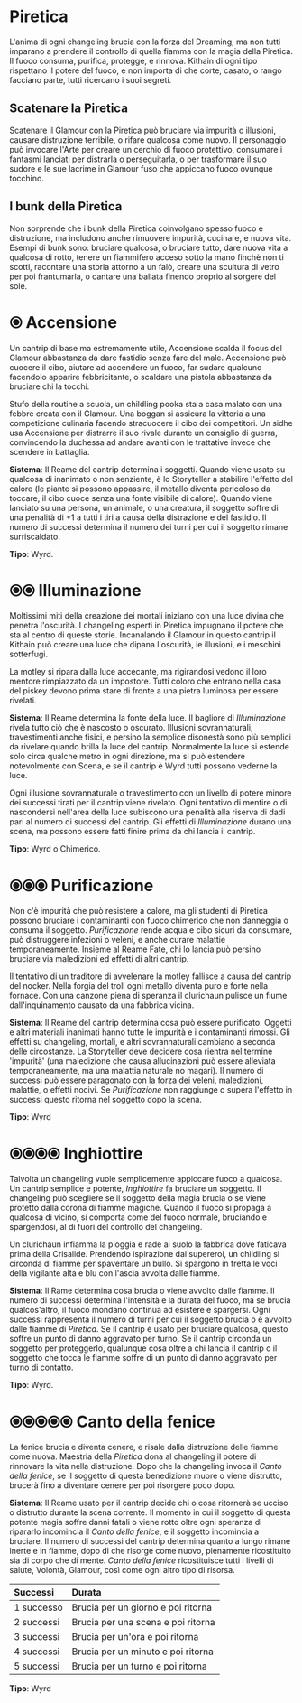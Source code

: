 # Piretica

L'anima di ogni changeling brucia con la forza del Dreaming, ma non tutti imparano a prendere il controllo di quella fiamma con la magia della Piretica. Il fuoco consuma, purifica, protegge, e rinnova. Kithain di ogni tipo rispettano il potere del fuoco, e non importa di che corte, casato, o rango facciano parte, tutti ricercano i suoi segreti.  

## Scatenare la Piretica  

Scatenare il Glamour con la Piretica può bruciare via impurità o illusioni, causare distruzione terribile, o rifare qualcosa come nuovo. Il personaggio può invocare l'Arte per creare un cerchio di fuoco protettivo, consumare i fantasmi lanciati per distrarla o perseguitarla, o per trasformare il suo sudore e le sue lacrime in Glamour fuso che appiccano fuoco ovunque tocchino.  

## I bunk della Piretica  

Non sorprende che i bunk della Piretica coinvolgano spesso fuoco e distruzione, ma includono anche rimuovere impurità, cucinare, e nuova vita. Esempi di bunk sono: bruciare qualcosa, o bruciare tutto, dare nuova vita a qualcosa di rotto, tenere un fiammifero acceso sotto la mano finchè non ti scotti, racontare una storia attorno a un falò, creare una scultura di vetro per poi frantumarla, o cantare una ballata finendo proprio al sorgere del sole.  

# ⦿ Accensione  

Un cantrip di base ma estremamente utile, Accensione scalda il focus del Glamour abbastanza da dare fastidio senza fare del male. Accensione può cuocere il cibo, aiutare ad accendere un fuoco, far sudare qualcuno facendolo apparire febbricitante, o scaldare una pistola abbastanza da bruciare chi la tocchi.  

Stufo della routine a scuola, un childling pooka sta a casa malato con una febbre creata con il Glamour. Una boggan si assicura la vittoria a una competizione culinaria facendo stracuocere il cibo dei competitori. Un sidhe usa Accensione per distrarre il suo rivale durante un consiglio di guerra, convincendo la duchessa ad andare avanti con le trattative invece che scendere in battaglia.  

**Sistema**: Il Reame del cantrip determina i soggetti. Quando viene usato su qualcosa di inanimato o non senziente, è lo Storyteller a stabilire l'effetto del calore (le piante si possono appassire, il metallo diventa pericoloso da toccare, il cibo cuoce senza una fonte visibile di calore). Quando viene lanciato su una persona, un animale, o una creatura, il soggetto soffre di una penalità di +1 a tutti i tiri a causa della distrazione e del fastidio. Il numero di successi determina il numero dei turni per cui il soggetto rimane surriscaldato.  

**Tipo**: Wyrd.  

# ⦿⦿ Illuminazione

Moltissimi miti della creazione dei mortali iniziano con una luce divina che penetra l'oscurità. I changeling esperti in Piretica impugnano il potere che sta al centro di queste storie. Incanalando il Glamour in questo cantrip il Kithain può creare una luce che dipana l'oscurità, le illusioni, e i meschini sotterfugi.  

La motley si ripara dalla luce accecante, ma rigirandosi vedono il loro mentore rimpiazzato da un impostore. Tutti coloro che entrano nella casa del piskey devono prima stare di fronte a una pietra luminosa per essere rivelati.  

**Sistema**: Il Reame determina la fonte della luce. Il bagliore di *Illuminazione* rivela tutto ciò che è nascosto o oscurato. Illusioni sovrannaturali, travestimenti anche fisici, e persino la semplice disonestà sono più semplici da rivelare quando brilla la luce del cantrip. Normalmente la luce si estende solo circa qualche metro in ogni direzione, ma si può estendere notevolmente con Scena, e se il cantrip è Wyrd tutti possono vederne la luce. 

Ogni illusione sovrannaturale o travestimento con un livello di potere minore dei successi tirati per il cantrip viene rivelato. Ogni tentativo di mentire o di nascondersi nell'area della luce subiscono una penalità alla riserva di dadi pari al numero di successi del cantrip. Gli effetti di *Illuminazione* durano una scena, ma possono essere fatti finire prima da chi lancia il cantrip.  

**Tipo**: Wyrd o Chimerico.  

# ⦿⦿⦿ Purificazione  

Non c'è impurità che può resistere a calore, ma gli studenti di Piretica possono bruciare i contaminanti con fuoco chimerico che non danneggia o consuma il soggetto. *Purificazione* rende acqua e cibo sicuri da consumare, può distruggere infezioni o veleni, e anche curare malattie temporaneamente. Insieme al Reame Fate, chi lo lancia può persino bruciare via maledizioni ed effetti di altri cantrip.  

Il tentativo di un traditore di avvelenare la motley fallisce a causa del cantrip del nocker. Nella forgia del troll ogni metallo diventa puro e forte nella fornace. Con una canzone piena di speranza il clurichaun pulisce un fiume dall'inquinamento causato da una fabbrica vicina.  

**Sistema**: Il Reame del cantrip determina cosa può essere purificato. Oggetti e altri materiali inanimati hanno tutte le impurità e i contaminanti rimossi. Gli effetti su changeling, mortali, e altri sovrannaturali cambiano a seconda delle circostanze. La Storyteller deve decidere cosa rientra nel termine 'impurità' (una maledizione che causa allucinazioni può essere alleviata temporaneamente, ma una malattia naturale no magari). Il numero di successi può essere paragonato con la forza dei veleni, maledizioni, malattie, o effetti nocivi. Se *Purificazione* non raggiunge o supera l'effetto in successi questo ritorna nel soggetto dopo la scena.  

**Tipo**: Wyrd  

# ⦿⦿⦿⦿ Inghiottire  

Talvolta un changeling vuole semplicemente appiccare fuoco a qualcosa. Un cantrip semplice e potente, *Inghiottire* fa bruciare un soggetto. Il changeling può scegliere se il soggetto della magia brucia o se viene protetto dalla corona di fiamme magiche. Quando il fuoco si propaga a qualcosa di vicino, si comporta come del fuoco normale, bruciando e spargendosi, al di fuori del controllo del changeling.  

Un clurichaun infiamma la pioggia e rade al suolo la fabbrica dove faticava prima della Crisalide. Prendendo ispirazione dai supereroi, un childling si circonda di fiamme per spaventare un bullo. Si spargono in fretta le voci della vigilante alta e blu con l'ascia avvolta dalle fiamme.  

**Sistema**: Il Rame determina cosa brucia o viene avvolto dalle fiamme. Il numero di successi determina l'intensità e la durata del fuoco, ma se brucia qualcos'altro, il fuoco mondano continua ad esistere e spargersi. Ogni successi rappresenta il numero di turni per cui il soggetto brucia o è avvolto dalle fiamme di *Piretica*. Se il cantrip è usato per bruciare qualcosa, questo soffre un punto di danno aggravato per turno. Se il cantrip circonda un soggetto per proteggerlo, qualunque cosa oltre a chi lancia il cantrip o il soggetto che tocca le fiamme soffre di un punto di danno aggravato per turno di contatto.  

**Tipo**: Wyrd.  

# ⦿⦿⦿⦿⦿ Canto della fenice  

La fenice brucia e diventa cenere, e risale dalla distruzione delle fiamme come nuova. Maestria della *Piretica* dona al changeling il potere di rinnovare la vita nella distruzione. Dopo che la changeling invoca il *Canto della fenice*, se il soggetto di questa benedizione muore o viene distrutto, brucerà fino a diventare cenere per poi risorgere poco dopo.  

**Sistema**: Il Reame usato per il cantrip decide chi o cosa ritornerà se ucciso o distrutto durante la scena corrente. Il momento in cui il soggetto di questa potente magia soffre danni fatali o viene rotto oltre ogni speranza di ripararlo incomincia il *Canto della fenice*, e il soggetto incomincia a bruciare. Il numero di successi del cantrip determina quanto a lungo rimane inerte e in fiamme, dopo di che risorge come nuovo, pienamente ricostituito sia di corpo che di mente. *Canto della fenice* ricostituisce tutti i livelli di salute, Volontà, Glamour, così come ogni altro tipo di risorsa.  

| Successi   | Durata                             |
|:-----------|:-----------------------------------|
| 1 successo | Brucia per un giorno e poi ritorna |
| 2 successi | Brucia per una scena e poi ritorna |
| 3 successi | Brucia per un'ora e poi ritorna    |
| 4 successi | Brucia per un minuto e poi ritorna |
| 5 successi | Brucia per un turno e poi ritorna  |

**Tipo**: Wyrd